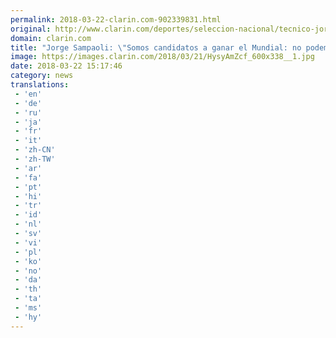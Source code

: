 ```yaml
---
permalink: 2018-03-22-clarin.com-902339831.html
original: http://www.clarin.com/deportes/seleccion-nacional/tecnico-jorge-sampaoli-confirmo-titulares-argentina-jugar-italia_0_BJfC8Nbqz.html
domain: clarin.com
title: "Jorge Sampaoli: \"Somos candidatos a ganar el Mundial: no podemos negar nuestra esencia""
image: https://images.clarin.com/2018/03/21/HysyAmZcf_600x338__1.jpg
date: 2018-03-22 15:17:46
category: news
translations: 
 - 'en'
 - 'de'
 - 'ru'
 - 'ja'
 - 'fr'
 - 'it'
 - 'zh-CN'
 - 'zh-TW'
 - 'ar'
 - 'fa'
 - 'pt'
 - 'hi'
 - 'tr'
 - 'id'
 - 'nl'
 - 'sv'
 - 'vi'
 - 'pl'
 - 'ko'
 - 'no'
 - 'da'
 - 'th'
 - 'ta'
 - 'ms'
 - 'hy'
---
```


